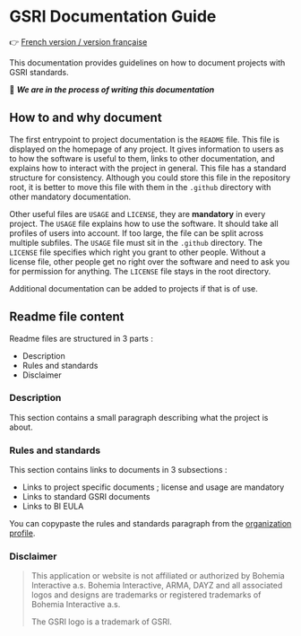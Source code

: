 # GSRI Documentation Guide

👉 [French version / version française](./DOCUMENTING_FR.md)

This documentation provides guidelines on how to document projects with GSRI standards.

👷 ***We are in the process of writing this documentation***

## How to and why document

The first entrypoint to project documentation is the `README` file. This file is displayed on the homepage of any project. It gives information to users as to how the software is useful to them, links to other documentation, and explains how to interact with the project in general. This file has a standard structure for consistency. Although you could store this file in the repository root, it is better to move this file with them in the `.github` directory with other mandatory documentation.

Other useful files are `USAGE` and `LICENSE`, they are **mandatory** in every project. The `USAGE` file explains how to use the software. It should take all profiles of users into account. If too large, the file can be split across multiple subfiles. The `USAGE` file must sit in the `.github` directory. The `LICENSE` file specifies which right you grant to other people. Without a license file, other people get no right over the software and need to ask you for permission for anything. The `LICENSE` file stays in the root directory.

Additional documentation can be added to projects if that is of use.

## Readme file content

Readme files are structured in 3 parts :
* Description
* Rules and standards
* Disclaimer

### Description
This section contains a small paragraph describing what the project is about.

### Rules and standards
This section contains links to documents in 3 subsections :
* Links to project specific documents ; license and usage are mandatory
* Links to standard GSRI documents
* Links to BI EULA

You can copypaste the rules and standards paragraph from the [organization profile](https://github.com/team-gsri/.github/edit/master/profile/README.md).

### Disclaimer
> This application or website is not affiliated or authorized by Bohemia Interactive a.s. Bohemia Interactive, ARMA, DAYZ and all associated logos and designs are trademarks or registered trademarks of Bohemia Interactive a.s.
> 
> The GSRI logo is a trademark of GSRI.
